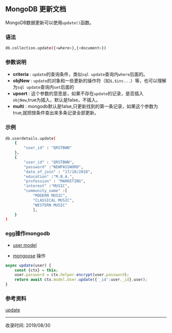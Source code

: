 ## MongoDB 更新文档

MongoDB数据更新可以使用`update()`函数。
### 语法
```bash
db.collection.update({<where>},{<document>})
```

### 参数说明
+ **criteria** : `update`的查询条件，类似`sql update`查询内`where`后面的。
+ **objNew** : `update`的对象和一些更新的操作符（如`$,$inc...`）等，也可以理解为`sql update`查询内`set`后面的
+ **upsert** : 这个参数的意思是，如果不存在`update`的记录，是否插入`objNew`,true为插入，默认是false，不插入。
+ **multi** : mongodb默认是false,只更新找到的第一条记录，如果这个参数为true,就把按条件查出来多条记录全部更新。

### 示例
```bash
db.userdetails.update(
    {
        "user_id" : "QRSTBWN"
    },
    {
        "user_id" : "QRSTBWN",
        "password" :"NEWPASSWORD",
        "date_of_join" : "17/10/2010",
        "education" :"M.B.A.",
        "profession" : "MARKETING",
        "interest" :"MUSIC",
        "community_name" :[
            "MODERN MUSIC", 
            "CLASSICAL MUSIC",
            "WESTERN MUSIC"
            ],
    }
)
```
### egg操作mongodb
+ [user model](https://github.com/ghostxbh/egg-mongodb-demo/blob/master/app/model/user.js)

+ [mongoose](https://github.com/ghostxbh/egg-mongodb-demo/blob/master/app/service/user.js) 操作

```js
async update(user) {
    const {ctx} = this;
    user.password = ctx.helper.encrypt(user.password);
    return await ctx.model.User.update({'_id':user._id},user);
}
```

### 参考资料
[update](https://www.w3cschool.cn/mongodb/mongodb-update.html)


---
收录时间: 2019/08/30

<Vssue :title="$title" />
